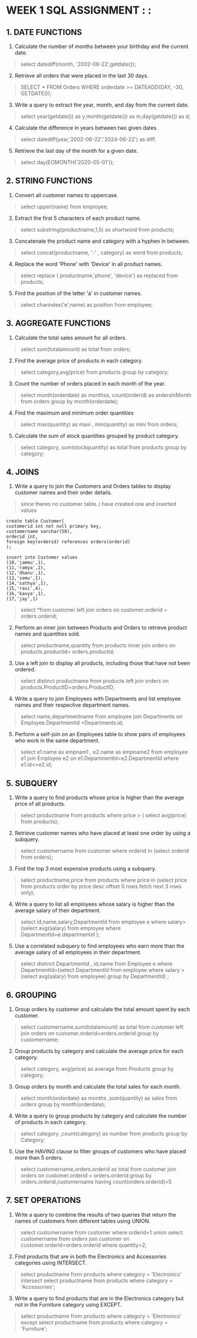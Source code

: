 
# WEEK 1 SQL ASSIGNMENT : : 

## 1. DATE FUNCTIONS
1. Calculate the number of months between your birthday and the current date.

> select datediff(month, '2002-06-22',getdate());

2. Retrieve all orders that were placed in the last 30 days.


>SELECT * FROM Orders
WHERE orderdate >= DATEADD(DAY, -30, GETDATE());

3. Write a query to extract the year, month, and day from the current date.

> select year(getdate()) as y,month(getdate()) as m,day(getdate()) as d;

4. Calculate the difference in years between two given dates.


> select datediff(year,'2002-06-22','2024-06-22') as diff;

5. Retrieve the last day of the month for a given date.
> select day(EOMONTH('2020-05-01'));


## 2. STRING FUNCTIONS

1. Convert all customer names to uppercase.

> select upper(name) from employee;

2. Extract the first 5 characters of each product name.
>select substring(productname,1,5) as shortword from products;

3. Concatenate the product name and category with a hyphen in between.
> select concat(productname, '-' , category) as word from products;

4. Replace the word 'Phone' with 'Device' in all product names.


>select replace ( productname,'phone', 'device') as replaced from products;

5. Find the position of the letter 'a' in customer names.

>select charindex('e',name) as position from employee;

## 3. AGGREGATE FUNCTIONS
1. Calculate the total sales amount for all orders.
> select sum(totalamount) as total from orders;


2. Find the average price of products in each category.


>select category,avg(price) from products
group by category;

3. Count the number of orders placed in each month of the year.
>select month(orderdate) as monthss, count(orderid) as ordersInMonth from orders
group by month(orderdate);

4. Find the maximum and minimum order quantities
> select max(quantity) as maxi , min(quantity) as mini from orders;

5. Calculate the sum of stock quantities grouped by product category.

>select category, sum(stockquantity) as total from products
group by category;

## 4. JOINS
1. Write a query to join the Customers and Orders tables to display customer names and their order details.

> since theres no customer table..i have created one and inserted values

```
create table Customer(
customerid int not null primary key,
customername varchar(50),
orderid int,
foreign key(orderid) references orders(orderid)
);
```

```
insert into Customer values
(10,'jammu',1),
(11,'ramya',2),
(12,'dhanu',1),
(13,'somu',1),
(14,'sathya',1),
(15,'ravi',4),
(16,'kavya',1),
(17,'jay',1)
```

>select *from customer
left join orders on 
customer.orderid = orders.orderid;

2. Perform an inner join between Products and Orders to retrieve product names and quantities sold.

> select productname,quantity from products
inner join orders on
products.productid= orders.productid;


3. Use a left join to display all products, including those that have not been ordered.

>select distinct productname from products
left join orders on
products.ProductID=orders.ProductID;

4. Write a query to join Employees with Departments and list employee names and their respective department names.

>select name,departmentname from employee
join Departments on 
Employee.DepartmentId =Departments.id;

5. Perform a self-join on an Employees table to show pairs of employees who work in the same department.

>select e1.name as empnam1 , e2.name as empname2 
from employee e1
join Employee e2 on
 e1.DepartmentId=e2.DepartmentId
where e1.id<>e2.id;

## 5. SUBQUERY

1. Write a query to find products whose price is higher than the average price of all products.

>select productname from products 
where price > (
select avg(price) from products);

2. Retrieve customer names who have placed at least one order by using a subquery.
>select customername from customer
where orderid in (select orderid from orders);


3. Find the top 3 most expensive products using a subquery.

>select productname,price from products 
where price in (select price from products
order by price desc
offset 0 rows
fetch next 3 rows only);


4. Write a query to list all employees whose salary is higher than the average salary of their department.
>select id,name,salary,DepartmentId from employee e
where salary> (select avg(salary) from employee
where DepartmentId=e.departmentid
);

5. Use a correlated subquery to find employees who earn more than the average salary of all employees in their department.

>select distinct Departmentid , id,name from Employee e
where DepartmentId=(select DepartmentId from employee
where salary > (select avg(salary) from employee)
group by DepartmentId)
;

## 6. GROUPING
1. Group orders by customer and calculate the total amount spent by each customer.

>select customername,sum(totalamount) as total
from customer
left join orders on
customer.orderid=orders.orderid
group by customername;


2. Group products by category and calculate the average price for each category.

>select category, avg(price) as average from Products
group by category;

3. Group orders by month and calculate the total sales for each month.
>select month(orderdate) as months ,sum(quantity) as sales from orders
group by month(orderdate);

4. Write a query to group products by category and calculate the number of products in each category.
>select category ,count(category) as number from products
group by Category;

5. Use the HAVING clause to filter groups of customers who have placed more than 5 orders.

>select customername,orders.orderid as total
from customer 
join orders on 
customer.orderid = orders.orderid
group by orders.orderid,customername
having count(orders.orderid)>5

## 7. SET OPERATIONS

1. Write a query to combine the results of two queries that return the names of customers from different tables using UNION.

>select customername from customer
where orderid=1
union
select customername from orders
join customer on 
customer.orderid=orders.orderid
where quantity>2;

2. Find products that are in both the Electronics and Accessories categories using INTERSECT.
> select productname from products 
where category = 'Electronics'
intersect 
select productname from products 
where category = 'Accessories';

3. Write a query to find products that are in the Electronics category but not in the Furniture category using EXCEPT.

>select productname from products 
where category = 'Electronics'
except
select productname from products 
where category = 'Furniture';
